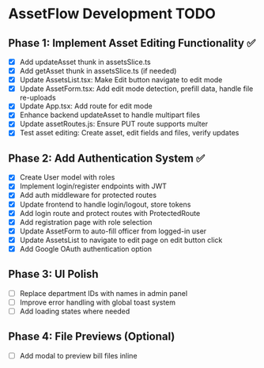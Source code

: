 # AssetFlow Development TODO

## Phase 1: Implement Asset Editing Functionality ✅
- [x] Add updateAsset thunk in assetsSlice.ts
- [x] Add getAsset thunk in assetsSlice.ts (if needed)
- [x] Update AssetsList.tsx: Make Edit button navigate to edit mode
- [x] Update AssetForm.tsx: Add edit mode detection, prefill data, handle file re-uploads
- [x] Update App.tsx: Add route for edit mode
- [x] Enhance backend updateAsset to handle multipart files
- [x] Update assetRoutes.js: Ensure PUT route supports multer
- [x] Test asset editing: Create asset, edit fields and files, verify updates

## Phase 2: Add Authentication System ✅
- [x] Create User model with roles
- [x] Implement login/register endpoints with JWT
- [x] Add auth middleware for protected routes
- [x] Update frontend to handle login/logout, store tokens
- [x] Add login route and protect routes with ProtectedRoute
- [x] Add registration page with role selection
- [x] Update AssetForm to auto-fill officer from logged-in user
- [x] Update AssetsList to navigate to edit page on edit button click
- [x] Add Google OAuth authentication option

## Phase 3: UI Polish
- [ ] Replace department IDs with names in admin panel
- [ ] Improve error handling with global toast system
- [ ] Add loading states where needed

## Phase 4: File Previews (Optional)
- [ ] Add modal to preview bill files inline
